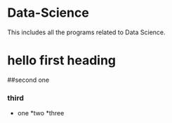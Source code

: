 # Data-Science
This includes all the programs related to Data Science.
# hello first heading
##second one
###     third
* one
*two
*three
